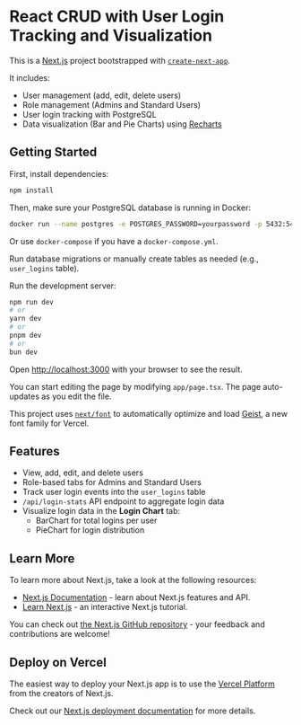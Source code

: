 # React CRUD with User Login Tracking and Visualization

This is a [Next.js](https://nextjs.org) project bootstrapped with [`create-next-app`](https://nextjs.org/docs/app/api-reference/cli/create-next-app).

It includes:
- User management (add, edit, delete users)
- Role management (Admins and Standard Users)
- User login tracking with PostgreSQL
- Data visualization (Bar and Pie Charts) using [Recharts](https://recharts.org)

## Getting Started

First, install dependencies:
```bash
npm install
```

Then, make sure your PostgreSQL database is running in Docker:
```bash
docker run --name postgres -e POSTGRES_PASSWORD=yourpassword -p 5432:5432 -d postgres:14.1-alpine
```

Or use `docker-compose` if you have a `docker-compose.yml`.

Run database migrations or manually create tables as needed (e.g., `user_logins` table).

Run the development server:
```bash
npm run dev
# or
yarn dev
# or
pnpm dev
# or
bun dev
```

Open [http://localhost:3000](http://localhost:3000) with your browser to see the result.

You can start editing the page by modifying `app/page.tsx`. The page auto-updates as you edit the file.

This project uses [`next/font`](https://nextjs.org/docs/app/building-your-application/optimizing/fonts) to automatically optimize and load [Geist](https://vercel.com/font), a new font family for Vercel.

## Features
- View, add, edit, and delete users
- Role-based tabs for Admins and Standard Users
- Track user login events into the `user_logins` table
- `/api/login-stats` API endpoint to aggregate login data
- Visualize login data in the **Login Chart** tab:
  - BarChart for total logins per user
  - PieChart for login distribution

## Learn More
To learn more about Next.js, take a look at the following resources:
- [Next.js Documentation](https://nextjs.org/docs) - learn about Next.js features and API.
- [Learn Next.js](https://nextjs.org/learn) - an interactive Next.js tutorial.

You can check out [the Next.js GitHub repository](https://github.com/vercel/next.js) - your feedback and contributions are welcome!

## Deploy on Vercel
The easiest way to deploy your Next.js app is to use the [Vercel Platform](https://vercel.com/new?utm_medium=default-template&filter=next.js&utm_source=create-next-app&utm_campaign=create-next-app-readme) from the creators of Next.js.

Check out our [Next.js deployment documentation](https://nextjs.org/docs/app/building-your-application/deploying) for more details.
